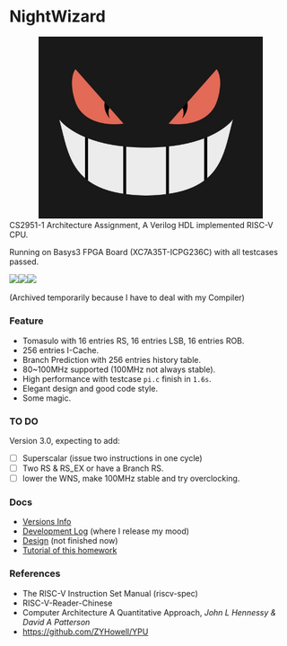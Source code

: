 

# NightWizard

<div align="center">
	<img src="doc/assets/gengar3.jpg" width="400px">
</div>
CS2951-1 Architecture Assignment, A Verilog HDL implemented RISC-V CPU.

Running on Basys3 FPGA Board (XC7A35T-ICPG236C) with all testcases passed.

![](https://img.shields.io/badge/language-Verilog-violet)![](https://img.shields.io/badge/simulation-passed-success)![](https://img.shields.io/badge/FPGA-passed-success)

(Archived temporarily because I have to deal with my Compiler)

### Feature

- Tomasulo with 16 entries RS, 16 entries LSB, 16 entries ROB.
- 256 entries I-Cache.
- Branch Prediction with 256 entries history table. 
- 80~100MHz supported (100MHz not always stable).
- High performance with testcase `pi.c` finish in `1.6s`.
- Elegant design and good code style.
- Some magic.

### TO DO

Version 3.0, expecting to add:

- [ ]  Superscalar (issue two instructions in one cycle)
- [ ]  Two RS & RS_EX or have a Branch RS.
- [ ] lower the WNS, make 100MHz stable and try overclocking.

### Docs

- [Versions Info](doc/Version.md)
- [Development Log](doc/DevelopDraft.md) (where I release my mood)
- [Design](doc/Design.md) (not finished now)
- [Tutorial of this homework](doc/Tutorial.md)

### References

- The RISC-V Instruction Set Manual (riscv-spec)
- RISC-V-Reader-Chinese
- Computer Architecture A Quantitative Approach,  *John L Hennessy & David A Patterson*
- https://github.com/ZYHowell/YPU